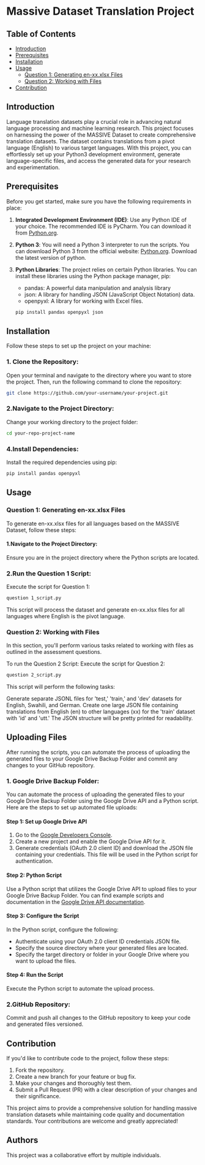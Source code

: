 # Massive Dataset Translation Project

## Table of Contents

- [Introduction](#introduction)
- [Prerequisites](#prerequisites)
- [Installation](#installation)
- [Usage](#usage)
  - [Question 1: Generating en-xx.xlsx Files](#usage)
  - [Question 2: Working with Files](#question-2-working-with-files)
- [Contribution](#contribution)


## Introduction

Language translation datasets play a crucial role in advancing natural language processing and machine learning research. This project focuses on harnessing the power of the MASSIVE Dataset to create comprehensive translation datasets. The dataset contains translations from a pivot language (English) to various target languages. With this project, you can effortlessly set up your Python3 development environment, generate language-specific files, and access the generated data for your research and experimentation.

## Prerequisites
Before you get started, make sure you have the following requirements in place:

1. **Integrated Development Environment (IDE)**: Use any Python IDE of your choice. The recommended IDE is PyCharm. You can download it from [Python.org](https://www.jetbrains.com/pycharm/download/?section=windows).

1. **Python 3**:  You will need a Python 3 interpreter to run the scripts. You can download Python 3 from the official website: [Python.org](https://www.python.org/downloads/). Download the latest version of python.

2. **Python Libraries**: The project relies on certain Python libraries. You can install these libraries using the Python package manager, pip:

   - pandas: A powerful data manipulation and analysis library
   - json: A library for handling JSON (JavaScript Object Notation) data.
   - openpyxl: A library for working with Excel files.
   
   ```bash
   pip install pandas openpyxl json

## Installation

Follow these steps to set up the project on your machine:

### 1. Clone the Repository:

Open your terminal and navigate to the directory where you want to store the project. Then, run the following command to clone the repository:

```bash
git clone https://github.com/your-username/your-project.git
```
### 2.Navigate to the Project Directory:

Change your working directory to the project folder:

```bash
cd your-repo-project-name
```

### 4.Install Dependencies:

Install the required dependencies using pip:

```bash
pip install pandas openpyxl
```

## Usage

### Question 1: Generating en-xx.xlsx Files

To generate en-xx.xlsx files for all languages based on the MASSIVE Dataset, follow these steps:

#### 1.Navigate to the Project Directory:

Ensure you are in the project directory where the Python scripts are located.

### 2.Run the Question 1 Script:

Execute the script for Question 1:

``` bash
question 1_script.py
```
This script will process the dataset and generate en-xx.xlsx files for all languages where English is the pivot language.

### Question 2: Working with Files

In this section, you'll perform various tasks related to working with files as outlined in the assessment questions.

To run the Question 2 Script:
Execute the script for Question 2:

```bash
question 2_script.py
```
This script will perform the following tasks:

Generate separate JSONL files for 'test,' 'train,' and 'dev' datasets for English, Swahili, and German.
Create one large JSON file containing translations from English (en) to other languages (xx) for the 'train' dataset with 'id' and 'utt.'
The JSON structure will be pretty printed for readability.


## Uploading Files

After running the scripts, you can automate the process of uploading the generated files to your Google Drive Backup Folder and commit any changes to your GitHub repository.

### 1. Google Drive Backup Folder:

You can automate the process of uploading the generated files to your Google Drive Backup Folder using the Google Drive API and a Python script. Here are the steps to set up automated file uploads:

#### Step 1: Set up Google Drive API

1. Go to the [Google Developers Console](https://console.developers.google.com/).
2. Create a new project and enable the Google Drive API for it.
3. Generate credentials (OAuth 2.0 client ID) and download the JSON file containing your credentials. This file will be used in the Python script for authentication.

#### Step 2: Python Script

Use a Python script that utilizes the Google Drive API to upload files to your Google Drive Backup Folder. You can find example scripts and documentation in the [Google Drive API documentation](https://developers.google.com/drive).

#### Step 3: Configure the Script

In the Python script, configure the following:

- Authenticate using your OAuth 2.0 client ID credentials JSON file.
- Specify the source directory where your generated files are located.
- Specify the target directory or folder in your Google Drive where you want to upload the files.

#### Step 4: Run the Script

Execute the Python script to automate the upload process.


### 2.GitHub Repository:

Commit and push all changes to the GitHub repository to keep your code and generated files versioned.

## Contribution
If you'd like to contribute code to the project, follow these steps:

1. Fork the repository.
2. Create a new branch for your feature or bug fix.
3. Make your changes and thoroughly test them.
4. Submit a Pull Request (PR) with a clear description of your changes and their significance.

This project aims to provide a comprehensive solution for handling massive translation datasets while maintaining code quality and documentation standards. Your contributions are welcome and greatly appreciated!

## Authors
This project was a collaborative effort by multiple individuals.

